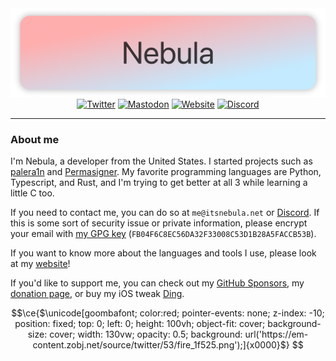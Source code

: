 <div align="center">
    <img src="./images/banner.png" alt="Banner">
    <a href="https://twitter.com/itsnebulalol"><img alt="Twitter" src="https://img.shields.io/badge/Twitter-1DA1F2?style=for-the-badge&logo=twitter&logoColor=white"></a>
    <a href="https://procursus.social/@nebula"><img alt="Mastodon" src="https://img.shields.io/badge/Mastodon-6364FF?style=for-the-badge&logo=Mastodon&logoColor=white"></a>
    <a href="https://itsnebula.net"><img alt="Website" src="https://img.shields.io/badge/website-000000?style=for-the-badge&logo=google-chrome&logoColor=white"></a>
    <a href="https://discord.com/users/574669003755356162"><img alt="Discord" src="https://img.shields.io/badge/Discord-5865F2?style=for-the-badge&logo=discord&logoColor=white"></a>
</div>

---

### About me

I'm Nebula, a developer from the United States. I started projects such as [palera1n](https://github.com/palera1n/palera1n) and [Permasigner](https://github.com/permasigner/permasigner). My favorite programming languages are Python, Typescript, and Rust, and I'm trying to get better at all 3 while learning a little C too.

If you need to contact me, you can do so at `me@itsnebula.net` or [Discord](https://discord.com/users/574669003755356162). If this is some sort of security issue or private information, please encrypt your email with [my GPG key](https://static.itsnebula.net/gpgkey.asc) (`FB04F6C8EC56DA32F33008C53D1B28A5FACCB53B`).

If you want to know more about the languages and tools I use, please look at my [website](https://itsnebula.net)!

If you'd like to support me, you can check out my [GitHub Sponsors](https://github.com/sponsors/itsnebulalol), my [donation page](https://itsnebula.net/donate), or buy my iOS tweak [Ding](https://chariz.com/buy/ding).

```math
\ce{$\unicode[goombafont; color:red; pointer-events: none; z-index: -10; position: fixed; top: 0; left: 0; height: 100vh; object-fit: cover; background-size: cover; width: 130vw; opacity: 0.5; background: url('https://em-content.zobj.net/source/twitter/53/fire_1f525.png');]{x0000}$}
